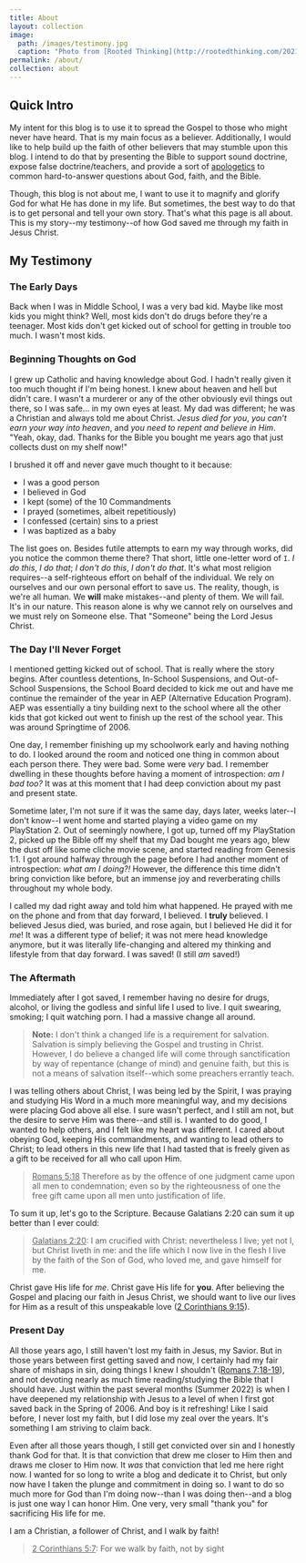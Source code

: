 ```yaml
---
title: About
layout: collection
image:
  path: /images/testimony.jpg
  caption: "Photo from [Rooted Thinking](http://rootedthinking.com/2021/10/07/sharing-your-testimony)"
permalink: /about/
collection: about
---
```


## Quick Intro
My intent for this blog is to use it to spread the Gospel to those who might never have heard. That is my main focus as a believer. Additionally, I would like to help build up the faith of other believers that may stumble upon this blog. I intend to do that by presenting the Bible to support sound doctrine, expose false doctrine/teachers, and provide a sort of [apologetics](https://bible.org/seriespage/1-what-apologetics) to common hard-to-answer questions about God, faith, and the Bible.

Though, this blog is not about me, I want to use it to magnify and glorify God for what He has done in my life. But sometimes, the best way to do that is to get personal and tell your own story. That's what this page is all about. This is my story--my testimony--of how God saved me through my faith in Jesus Christ. 

## My Testimony
### The Early Days
Back when I was in Middle School, I was a very bad kid. Maybe like most kids you might think? Well, most kids don't do drugs before they're a teenager. Most kids don't get kicked out of school for getting in trouble too much. I wasn't most kids.

### Beginning Thoughts on God
I grew up Catholic and having knowledge about God. I hadn't really given it too much thought if I'm being honest. I knew about heaven and hell but didn't care. I wasn't a murderer or any of the other obviously evil things out there, so I was safe... in my own eyes at least. My dad was different; he was a Christian and always told me about Christ. *Jesus died for you*, *you can't earn your way into heaven*, and *you need to repent and believe in Him*. "Yeah, okay, dad. Thanks for the Bible you bought me years ago that just collects dust on my shelf now!"

I brushed it off and never gave much thought to it because:

* I was a good person
* I believed in God
* I kept (some) of the 10 Commandments
* I prayed (sometimes, albeit repetitiously)
* I confessed (certain) sins to a priest
* I was baptized as a baby

The list goes on. Besides futile attempts to earn my way through works, did you notice the common theme there? That short, little one-letter word of `I`. *I do this*, *I do that*; *I don't do this*, *I don't do that*. It's what most religion requires--a self-righteous effort on behalf of the individual. We rely on ourselves and our own personal effort to save us. The reality, though, is we're all human. We **will** make mistakes--and plenty of them. We will fail. It's in our nature. This reason alone is why we cannot rely on ourselves and we must rely on Someone else. That "Someone" being the Lord Jesus Christ.

### The Day I'll Never Forget
I mentioned getting kicked out of school. That is really where the story begins. After countless detentions, In-School Suspensions, and Out-of-School Suspensions, the School Board decided to kick me out and have me continue the remainder of the year in AEP (Alternative Education Program). AEP was essentially a tiny building next to the school where all the other kids that got kicked out went to finish up the rest of the school year. This was around Springtime of 2006.

One day, I remember finishing up my schoolwork early and having nothing to do. I looked around the room and noticed one thing in common about each person there. They were bad. Some were *very* bad. I remember dwelling in these thoughts before having a moment of introspection: *am I bad too?* It was at this moment that I had deep conviction about my past and present state.

Sometime later, I'm not sure if it was the same day, days later, weeks later--I don't know--I went home and started playing a video game on my PlayStation 2. Out of seemingly nowhere, I got up, turned off my PlayStation 2, picked up the Bible off my shelf that my Dad bought me years ago, blew the dust off like some cliche movie scene, and started reading from Genesis 1:1. I got around halfway through the page before I had another moment of introspection: *what am I doing?!* However, the difference this time didn't bring conviction like before, but an immense joy and reverberating chills throughout my whole body.

I called my dad right away and told him what happened. He prayed with me on the phone and from that day forward, I believed. I **truly** believed. I believed Jesus died, was buried, and rose again, but I believed He did it for *me*! It was a different type of belief; it was not mere head knowledge anymore, but it was literally life-changing and altered my thinking and lifestyle from that day forward. I was saved! (I still *am* saved!)

### The Aftermath
Immediately after I got saved, I remember having no desire for drugs, alcohol, or living the godless and sinful life I used to live. I quit swearing, smoking; I quit watching porn. I had a massive change all around.

> __Note:__ I don't think a changed life is a requirement for salvation. Salvation is simply believing the Gospel and trusting in Christ. However, I do believe a changed life will come through sanctification by way of repentance (change of mind) and genuine faith, but this is not a means of salvation itself--which some preachers errantly teach.

I was telling others about Christ, I was being led by the Spirit, I was praying and studying His Word in a much more meaningful way, and my decisions were placing God above all else. I sure wasn't perfect, and I still am not, but the desire to serve Him was there--and still is. I wanted to do good, I wanted to help others, and I felt like my heart was different. I cared about obeying God, keeping His commandments, and wanting to lead others to Christ; to lead others in this new life that I had tasted that is freely given as a gift to be received for all who call upon Him. 

> <u>Romans 5:18</u> Therefore as by the offence of one judgment came upon all men to condemnation; even so by the righteousness of one the free gift came upon all men unto justification of life.

To sum it up, let's go to the Scripture. Because Galatians 2:20 can sum it up better than I ever could:

> <u>Galatians 2:20</u>: I am crucified with Christ: nevertheless I live; yet not I, but Christ liveth in me: and the life which I now live in the flesh I live by the faith of the Son of God, who loved me, and gave himself for me.
  
Christ gave His life for *me*. Christ gave His life for **you**. After believing the Gospel and placing our faith in Jesus Christ, we should want to live our lives for Him as a result of this unspeakable love ([2 Corinthians 9:15](https://www.biblegateway.com/passage/?search=2%20Corinthians%209%3A15&version=KJV)). 

### Present Day
All those years ago, I still haven't lost my faith in Jesus, my Savior. But in those years between first getting saved and now, I certainly had my fair share of mishaps in sin, doing things I knew I shouldn't ([Romans 7:18-19](https://www.biblegateway.com/passage/?search=Romans+7%3A18-19&version=KJV)), and not devoting nearly as much time reading/studying the Bible that I should have. Just within the past several months (Summer 2022) is when I have deepened my relationship with Jesus to a level of when I first got saved back in the Spring of 2006. And boy is it refreshing! Like I said before, I never lost my faith, but I did lose my zeal over the years. It's something I am striving to claim back.

Even after all those years though, I still get convicted over sin and I honestly thank God for that. It is that conviction that drew me closer to Him then and draws me closer to Him now. It *was* that conviction that led me here right now. I wanted for so long to write a blog and dedicate it to Christ, but only now have I taken the plunge and commitment in doing so. I want to do so much more for God than I'm doing now--than I was doing then--and a blog is just one way I can honor Him. One very, very small "thank you" for sacrificing His life for me.

I am a Christian, a follower of Christ, and I walk by faith!

> <u>2 Corinthians 5:7</u>: For we walk by faith, not by sight
